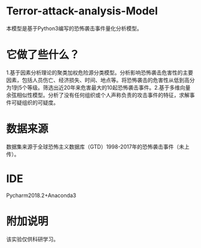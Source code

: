 # Terror-attack-analysis-Model
本模型是基于Python3编写的恐怖袭击事件量化分析模型。
# 它做了些什么？
1.基于因素分析理论的聚类加权危险源分类模型。分析影响恐怖袭击危害性的主要因素，包括人员伤亡、经济损失、时间、地点等。将恐怖袭击的危害性从低到高分为1到5个等级。筛选出近20年来危害最大的10起恐怖袭击事件。2.基于多维向量余弦相似性模型。分析了没有任何组织或个人声称负责的攻击事件的特征，求解事件可疑组织的可疑度。
# 数据来源
数据集来源于全球恐怖主义数据库（GTD）1998-2017年的恐怖袭击事件（未上传）。
# IDE
Pycharm2018.2+Anaconda3
# 附加说明
该实验仅供科研学习。
